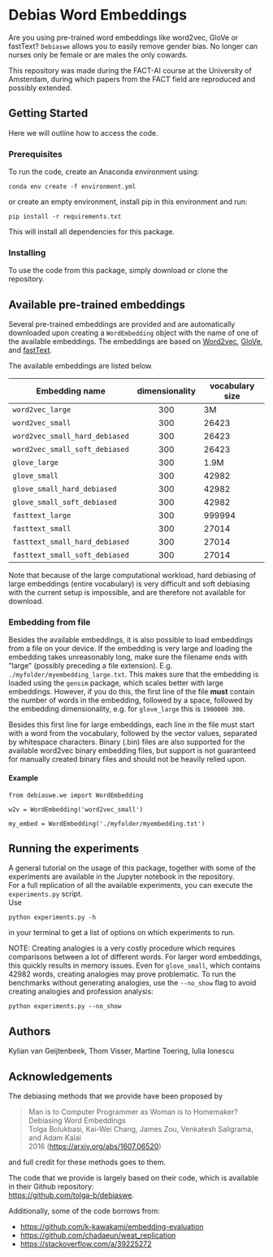 # Debias Word Embeddings

Are you using pre-trained word embeddings like word2vec, GloVe or fastText? `Debiaswe` allows you to easily remove gender bias.
No longer can nurses only be female or are males the only cowards.

This repository was made during the FACT-AI course at the University of Amsterdam, during which papers from the FACT field are reproduced and possibly extended.

## Getting Started

Here we will outline how to access the code.

### Prerequisites

To run the code, create an Anaconda environment using:
```
conda env create -f environment.yml
```
or create an empty environment, install pip in this environment and run:
```
pip install -r requirements.txt
```

This will install all dependencies for this package.

### Installing

To use the code from this package, simply download or clone the repository.

## Available pre-trained embeddings
Several pre-trained embeddings are provided and are automatically downloaded upon creating a `WordEmbedding` object with the name of one of the available embeddings. The embeddings are based on <a href="https://code.google.com/archive/p/word2vec/">Word2vec</a>, <a href="https://nlp.stanford.edu/projects/glove/">GloVe</a>, and <a href="https://fasttext.cc/">fastText</a>.

The available embeddings are listed below.

| Embedding name | dimensionality | vocabulary size | 
| ------------- |:-------------:| -----|
| `word2vec_large`     | 300 | 3M |
| `word2vec_small`     | 300 | 26423 |
| `word2vec_small_hard_debiased`     | 300 | 26423 |
| `word2vec_small_soft_debiased`     | 300 | 26423 |
| `glove_large`     | 300 | 1.9M |
| `glove_small`     | 300 | 42982 |
| `glove_small_hard_debiased`     | 300 | 42982 |
| `glove_small_soft_debiased`     | 300 | 42982 |
| `fasttext_large`     | 300 | 999994 |
| `fasttext_small`     | 300 | 27014 |
| `fasttext_small_hard_debiased`     | 300 | 27014 |
| `fasttext_small_soft_debiased`     | 300 | 27014 |

Note that because of the large computational workload, hard debiasing of large embeddings (entire vocabulary) is very difficult and soft debiasing with the current setup is impossible, and are therefore not available for download.

### Embedding from file
Besides the available embeddings, it is also possible to load embeddings from a file on your device. If the embedding is very large and loading the embedding takes unreasonably long, make sure the filename ends with "large" (possibly preceding a file extension). E.g. `./myfolder/myembedding_large.txt`. This makes sure that the embedding is loaded using the `gensim` package, which scales better with large embeddings. However, if you do this, the first line of the file **must** contain the number of words in the embedding, followed by a space, followed by the embedding dimensionality, e.g. for `glove_large` this is `1900000 300`.

Besides this first line for large embeddings, each line in the file must start with a word from the vocabulary, followed by the vector values, separated by whitespace characters. Binary (.bin) files are also supported for the available word2vec binary embedding files, but support is not guaranteed for manually created binary files and should not be heavily relied upon.

#### Example
```
from debiaswe.we import WordEmbedding

w2v = WordEmbedding('word2vec_small')

my_embed = WordEmbedding('./myfolder/myembedding.txt')
```

## Running the experiments

A general tutorial on the usage of this package, together with some of the experiments are available in the Jupyter notebook in the repository.\
For a full replication of all the available experiments, you can execute the `experiments.py` script.\
Use
```
python experiments.py -h
```
in your terminal to get a list of options on which experiments to run.

NOTE: Creating analogies is a very costly procedure which requires comparisons between a lot of different words. For larger word embeddings, this quickly results in memory issues. Even for `glove_small`, which contains 42982 words, creating analogies may prove problematic. To run the benchmarks without generating analogies, use the `--no_show` flag to avoid creating analogies and profession analysis:
```
python experiments.py --no_show
```

## Authors

Kylian van Geijtenbeek, Thom Visser, Martine Toering, Iulia Ionescu

## Acknowledgements

The debiasing methods that we provide have been proposed by 
> Man is to Computer Programmer as Woman is to Homemaker? Debiasing Word Embeddings \
> Tolga Bolukbasi, Kai-Wei Chang, James Zou, Venkatesh Saligrama, and Adam Kalai \
> 2016 (https://arxiv.org/abs/1607.06520)

and full credit for these methods goes to them.

The code that we provide is largely based on their code, which is available in their Github repository: \
https://github.com/tolga-b/debiaswe.

Additionally, some of the code borrows from:
- https://github.com/k-kawakami/embedding-evaluation
- https://github.com/chadaeun/weat_replication
- https://stackoverflow.com/a/39225272
